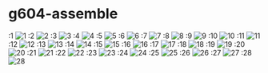 # g604-assemble

:1
![1](document/diagram/g604_assemble-01.jpg)
:2
![2](document/diagram/g604_assemble-12.jpg)
:3
![3](document/diagram/g604_assemble-23.jpg)
:4
![4](document/diagram/g604_assemble-34.jpg)
:5
![5](document/diagram/g604_assemble-45.jpg)
:6
![6](document/diagram/g604_assemble-56.jpg)
:7
![7](document/diagram/g604_assemble-67.jpg)
:8
![8](document/diagram/g604_assemble-78.jpg)
:9
![9](document/diagram/g604_assemble-89.jpg)
:10
![10](document/diagram/g604_assemble-10.jpg)
:11
![11](document/diagram/g604_assemble-11.jpg)
:12
![12](document/diagram/g604_assemble-12.jpg)
:13
![13](document/diagram/g604_assemble-13.jpg)
:14
![14](document/diagram/g604_assemble-14.jpg)
:15
![15](document/diagram/g604_assemble-15.jpg)
:16
![16](document/diagram/g604_assemble-16.jpg)
:17
![17](document/diagram/g604_assemble-17.jpg)
:18
![18](document/diagram/g604_assemble-18.jpg)
:19
![19](document/diagram/g604_assemble-19.jpg)
:20
![20](document/diagram/g604_assemble-20.jpg)
:21
![21](document/diagram/g604_assemble-21.jpg)
:22
![22](document/diagram/g604_assemble-22.jpg)
:23
![23](document/diagram/g604_assemble-23.jpg)
:24
![24](document/diagram/g604_assemble-24.jpg)
:25
![25](document/diagram/g604_assemble-25.jpg)
:26
![26](document/diagram/g604_assemble-26.jpg)
:27
![27](document/diagram/g604_assemble-27.jpg)
:28
![28](document/diagram/g604_assemble-28.jpg)

